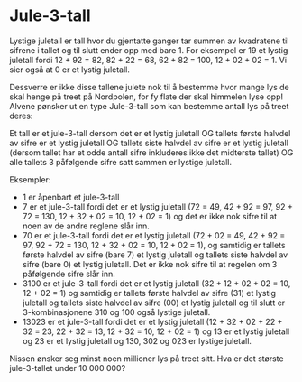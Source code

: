 # Jule-3-tall

Lystige juletall er tall hvor du gjentatte ganger tar summen av kvadratene til sifrene i tallet og til slutt ender opp med bare 1. For eksempel er 19 et lystig juletall fordi 12 + 92 = 82, 82 + 22 = 68, 62 + 82 = 100, 12 + 02 + 02 = 1. Vi sier også at 0 er et lystig juletall.

Dessverre er ikke disse tallene julete nok til å bestemme hvor mange lys de skal henge på treet på Nordpolen, for fy flate der skal himmelen lyse opp! Alvene pønsker ut en type Jule-3-tall som kan bestemme antall lys på treet deres:

Et tall er et jule-3-tall dersom det er et lystig juletall OG tallets første halvdel av sifre er et lystig juletall OG tallets siste halvdel av sifre er et lystig juletall (dersom tallet har et odde antall sifre inkluderes ikke det midterste tallet) OG alle tallets 3 påfølgende sifre satt sammen er lystige juletall.

Eksempler:

- 1 er åpenbart et jule-3-tall
- 7 er et jule-3-tall fordi det er et lystig juletall (72 = 49, 42 + 92 = 97, 92 + 72 = 130, 12 + 32 + 02 = 10, 12 + 02 = 1) og det er ikke nok sifre til at noen av de andre reglene slår inn.
- 70 er et jule-3-tall fordi det er et lystig juletall (72 + 02 = 49, 42 + 92 = 97, 92 + 72 = 130, 12 + 32 + 02 = 10, 12 + 02 = 1), og samtidig er tallets første halvdel av sifre (bare 7) et lystig juletall og tallets siste halvdel av sifre (bare 0) et lystig juletall. Det er ikke nok sifre til at regelen om 3 påfølgende sifre slår inn.
- 3100 er et jule-3-tall fordi det er et lystig juletall (32 + 12 + 02 + 02 = 10, 12 + 02 = 1) og samtidig er tallets første halvdel av sifre (31) et lystig juletall og tallets siste halvdel av sifre (00) et lystig juletall og til slutt er 3-kombinasjonene 310 og 100 også lystige juletall.
- 13023 er et jule-3-tall fordi det er et lystig juletall (12 + 32 + 02 + 22 + 32 = 23, 22 + 32 = 13, 12 + 32 = 10, 12 + 02 = 1) og 13 er et lystig juletall og 23 er et lystig juletall og 130, 302 og 023 er lystige juletall.

Nissen ønsker seg minst noen millioner lys på treet sitt. Hva er det største jule-3-tallet under 10 000 000?
